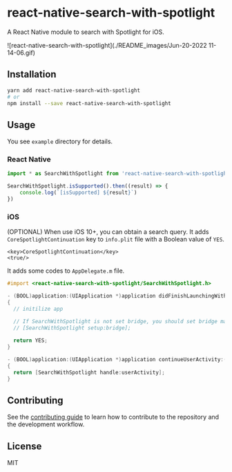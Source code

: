 # react-native-search-with-spotlight

A React Native module to search with Spotlight for iOS.

![react-native-search-with-spotlight](./README_images/Jun-20-2022 11-14-06.gif) 

## Installation

```sh
yarn add react-native-search-with-spotlight
# or
npm install --save react-native-search-with-spotlight
```

## Usage

You see `example` directory for details.

### React Native


```typescript
import * as SearchWithSpotlight from 'react-native-search-with-spotlight'

SearchWithSpotlight.isSupported().then((result) => {
	console.log(`[isSupported] ${result}`)
})
```

### iOS

(OPTIONAL) When use iOS 10+, you can obtain a search query. It adds `CoreSpotlightContinuation` key to `info.plit` file with a Boolean value of `YES`.

```
<key>CoreSpotlightContinuation</key>
<true/>
```


It adds some codes to `AppDelegate.m` file.

```Objective-C
#import <react-native-search-with-spotlight/SearchWithSpotlight.h>

- (BOOL)application:(UIApplication *)application didFinishLaunchingWithOptions:(NSDictionary *)launchOptions
{
  // initilize app

  // If SearchWithSpotlight is not set bridge, you should set bridge manually
  // [SearchWithSpotlight setup:bridge];
  
  return YES;
}

- (BOOL)application:(UIApplication *)application continueUserActivity:(NSUserActivity *)userActivity restorationHandler:(void (^)(NSArray<id<UIUserActivityRestoring>> * _Nullable))restorationHandler
{
  return [SearchWithSpotlight handle:userActivity];
}
```


## Contributing

See the [contributing guide](CONTRIBUTING.md) to learn how to contribute to the repository and the development workflow.

## License

MIT
